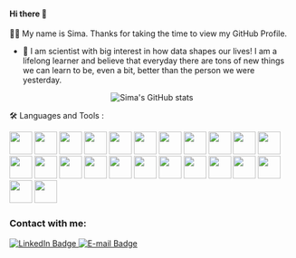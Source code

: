 #### Hi there 👋 


:woman_technologist: My name is Sima. Thanks for taking the time to view my GitHub Profile.

- :telescope: I am scientist with big interest in how data shapes our lives! I am a lifelong learner and believe that everyday there are tons of new things we can learn to be, even a bit, better than the person we were yesterday.






<div align="center">
<img src="https://github-readme-stats.vercel.app/api?username=simahsnd&show_icons=true&theme=radical" alt="Sima's GitHub stats"/>
</div>



:hammer_and_wrench: Languages and Tools :
<div>
<img src="https://cdn.jsdelivr.net/gh/devicons/devicon/icons/python/python-original.svg" style="width:40px;" />
<img src="https://cdn.jsdelivr.net/gh/devicons/devicon/icons/raspberrypi/raspberrypi-original.svg" style="width:40px;"/>   
<img src='https://cdn.jsdelivr.net/gh/devicons/devicon/icons/devicon/devicon-original.svg' style="width:40px;">
<img src="https://cdn.jsdelivr.net/gh/devicons/devicon/icons/docker/docker-original.svg" style="width:40px;"/>
<img src="https://cdn.jsdelivr.net/gh/devicons/devicon/icons/flask/flask-original.svg" style="width:40px;" />
<img src="https://cdn.jsdelivr.net/gh/devicons/devicon/icons/heroku/heroku-original.svg" style="width:40px;" />
<img src="https://cdn.jsdelivr.net/gh/devicons/devicon/icons/html5/html5-original.svg" style="width:40px;" />
<img src="https://cdn.jsdelivr.net/gh/devicons/devicon/icons/jupyter/jupyter-original.svg" style="width:40px;" />
<img src="https://cdn.jsdelivr.net/gh/devicons/devicon/icons/matlab/matlab-original.svg" style="width:40px;"/>
<img src="https://cdn.jsdelivr.net/gh/devicons/devicon/icons/mongodb/mongodb-original.svg" style="width:40px;" />
<img src="https://cdn.jsdelivr.net/gh/devicons/devicon/icons/markdown/markdown-original.svg" style="width:40px;"/>
<img src="https://cdn.jsdelivr.net/gh/devicons/devicon/icons/msdos/msdos-original.svg" style="width:40px;"/>
<img src="https://cdn.jsdelivr.net/gh/devicons/devicon/icons/mysql/mysql-original.svg" style="width:40px;"/>
<img src="https://cdn.jsdelivr.net/gh/devicons/devicon/icons/numpy/numpy-original.svg" style="width:40px;"/>
<img src="https://cdn.jsdelivr.net/gh/devicons/devicon/icons/pandas/pandas-original.svg" style="width:40px;"/>
<img src="https://cdn.jsdelivr.net/gh/devicons/devicon/icons/postgresql/postgresql-original.svg" style="width:40px;"/>
<img src="https://cdn.jsdelivr.net/gh/devicons/devicon/icons/pycharm/pycharm-original.svg" style="width:40px;"/>
<img src="https://cdn.jsdelivr.net/gh/devicons/devicon/icons/selenium/selenium-original.svg" style="width:40px;"/>
<img src="https://cdn.jsdelivr.net/gh/devicons/devicon/icons/sqlalchemy/sqlalchemy-original.svg" style="width:40px;" />
<img src="https://cdn.jsdelivr.net/gh/devicons/devicon/icons/tensorflow/tensorflow-original.svg" style="width:40px;" />
<img src="https://cdn.jsdelivr.net/gh/devicons/devicon/icons/vscode/vscode-original.svg" style="width:40px;"/>
<img src="https://cdn.jsdelivr.net/gh/devicons/devicon/icons/opencv/opencv-original.svg" style="width:40px;"/>
<img src="https://cdn.jsdelivr.net/gh/devicons/devicon/icons/pytest/pytest-original.svg" style="width:40px;"/>
<img src="https://cdn.jsdelivr.net/gh/devicons/devicon/icons/anaconda/anaconda-original.svg" style="width:40px;"/>
               
</div> 




### Contact with me:
<div id="badges">
  <a href="https://www.linkedin.com/in/sima-hassanvand?lipi=urn%3Ali%3Apage%3Ad_flagship3_profile_view_base_contact_details%3Bg8Qk3GHxQWqEO5tw8adeiA%3D%3D">
    <img src="https://img.shields.io/badge/LinkedIn-blue?style=for-the-badge&logo=linkedin&logoColor=white" alt="LinkedIn Badge"/>
    
  </a>
   <a href="simahsnd@gmail.com">
    <img src="https://img.shields.io/badge/E--mail-simahsnd@gmail.com-red" alt="E-mail Badge"/>
  </a>
</div>


